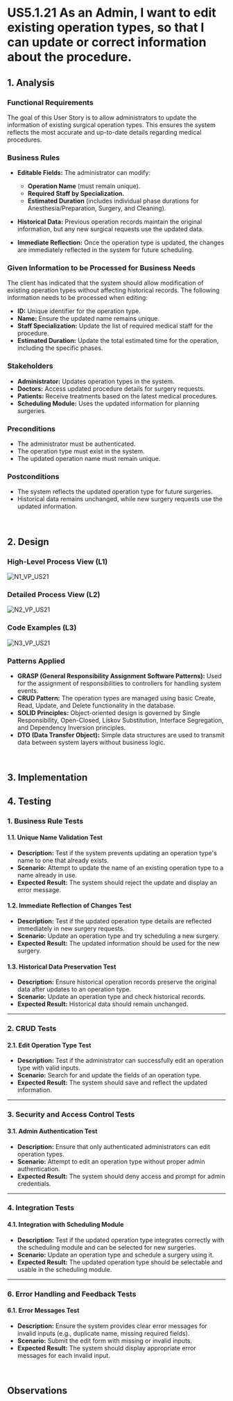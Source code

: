 # US5.1.21 As an Admin, I want to edit existing operation types, so that I can update or correct information about the procedure.

## 1. Analysis

### Functional Requirements

The goal of this User Story is to allow administrators to update the information of existing surgical operation types. This ensures the system reflects the most accurate and up-to-date details regarding medical procedures.

### Business Rules

* **Editable Fields:** The administrator can modify:
  - **Operation Name** (must remain unique).
  - **Required Staff by Specialization.**
  - **Estimated Duration** (includes individual phase durations for Anesthesia/Preparation, Surgery, and Cleaning).
  
* **Historical Data:** Previous operation records maintain the original information, but any new surgical requests use the updated data.

* **Immediate Reflection:** Once the operation type is updated, the changes are immediately reflected in the system for future scheduling.

### Given Information to be Processed for Business Needs

The client has indicated that the system should allow modification of existing operation types without affecting historical records. The following information needs to be processed when editing:

- **ID:** Unique identifier for the operation type.
- **Name:** Ensure the updated name remains unique.
- **Staff Specialization:** Update the list of required medical staff for the procedure.
- **Estimated Duration:** Update the total estimated time for the operation, including the specific phases.

### Stakeholders

* **Administrator:** Updates operation types in the system.
* **Doctors:** Access updated procedure details for surgery requests.
* **Patients:** Receive treatments based on the latest medical procedures.
* **Scheduling Module:** Uses the updated information for planning surgeries.

### Preconditions

* The administrator must be authenticated.
* The operation type must exist in the system.
* The updated operation name must remain unique.

### Postconditions

* The system reflects the updated operation type for future surgeries.
* Historical data remains unchanged, while new surgery requests use the updated information.

<br>

## 2. Design

### High-Level Process View (L1)
![N1_VP_US21](L1/Process_View.svg)

### Detailed Process View (L2)
![N2_VP_US21](L2/Process_View.svg)

### Code Examples (L3)
![N3_VP_US21](L3/Process_View.svg)

### Patterns Applied

* **GRASP (General Responsibility Assignment Software Patterns):** Used for the assignment of responsibilities to controllers for handling system events.
* **CRUD Pattern:** The operation types are managed using basic Create, Read, Update, and Delete functionality in the database.
* **SOLID Principles:** Object-oriented design is governed by Single Responsibility, Open-Closed, Liskov Substitution, Interface Segregation, and Dependency Inversion principles.
* **DTO (Data Transfer Object):** Simple data structures are used to transmit data between system layers without business logic.

<br>

## 3. Implementation


## 4. Testing

### 1. Business Rule Tests

#### 1.1. Unique Name Validation Test
- **Description:** Test if the system prevents updating an operation type's name to one that already exists.
- **Scenario:** Attempt to update the name of an existing operation type to a name already in use.
- **Expected Result:** The system should reject the update and display an error message.

#### 1.2. Immediate Reflection of Changes Test
- **Description:** Test if the updated operation type details are reflected immediately in new surgery requests.
- **Scenario:** Update an operation type and try scheduling a new surgery.
- **Expected Result:** The updated information should be used for the new surgery.

#### 1.3. Historical Data Preservation Test
- **Description:** Ensure historical operation records preserve the original data after updates to an operation type.
- **Scenario:** Update an operation type and check historical records.
- **Expected Result:** Historical data should remain unchanged.

---

### 2. CRUD Tests

#### 2.1. Edit Operation Type Test
- **Description:** Test if the administrator can successfully edit an operation type with valid inputs.
- **Scenario:** Search for and update the fields of an operation type.
- **Expected Result:** The system should save and reflect the updated information.

---

### 3. Security and Access Control Tests

#### 3.1. Admin Authentication Test
- **Description:** Ensure that only authenticated administrators can edit operation types.
- **Scenario:** Attempt to edit an operation type without proper admin authentication.
- **Expected Result:** The system should deny access and prompt for admin credentials.

---

### 4. Integration Tests

#### 4.1. Integration with Scheduling Module
- **Description:** Test if the updated operation type integrates correctly with the scheduling module and can be selected for new surgeries.
- **Scenario:** Update an operation type and schedule a surgery using it.
- **Expected Result:** The updated operation type should be selectable and usable in the scheduling module.

---

### 6. Error Handling and Feedback Tests

#### 6.1. Error Messages Test
- **Description:** Ensure the system provides clear error messages for invalid inputs (e.g., duplicate name, missing required fields).
- **Scenario:** Submit the edit form with missing or invalid inputs.
- **Expected Result:** The system should display appropriate error messages for each invalid input.

<br>

## Observations

